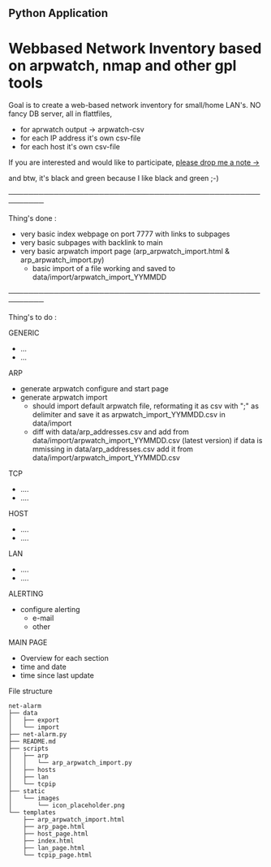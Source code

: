 ## Python Application
# Webbased Network Inventory based on arpwatch, nmap and other gpl tools

Goal is to create a web-based network inventory for small/home LAN's.
NO fancy DB server, all in flattfiles, 
- for aprwatch output -> arpwatch-csv 
- for each IP address it's own csv-file
- for each host it's own csv-file

If you are interested and would like to participate, [please drop me a note ->](https://www.fischerman.ch/?page_id=11)

and btw, it's black and green because I like black and green ;-)

─────────────────────────────────────────────────────────

Thing's done : 
- very basic index webpage on port 7777 with links to subpages
- very basic subpages with backlink to main
- very basic arpwatch import page (arp_arpwatch_import.html & arp_arpwatch_import.py)
    - basic import of a file working and saved to data/import/arpwatch_import_YYMMDD

─────────────────────────────────────────────────────────

Thing's to do : 

GENERIC
- ...
- ...

ARP
- generate arpwatch configure and start page
- generate arpwatch import
    - should import default arpwatch file, reformating it as csv with ";" as delimiter and save it as arpwatch_import_YYMMDD.csv in data/import
    - diff with data/arp_addresses.csv and add from data/import/arpwatch_import_YYMMDD.csv (latest version) if data is mmissing in data/arp_addresses.csv add it from data/import/arpwatch_import_YYMMDD.csv

TCP
- ....
- ....

HOST
- ....
- ....

LAN
- ....
- ....

ALERTING
- configure alerting
    - e-mail
    - other 

MAIN PAGE
- Overview for each section
- time and date
- time since last update 


File structure 
```
net-alarm
├── data
│   ├── export
│   └── import
├── net-alarm.py
├── README.md
├── scripts
│   ├── arp
│   │   └── arp_arpwatch_import.py
│   ├── hosts
│   ├── lan
│   └── tcpip
├── static
│   └── images
│       └── icon_placeholder.png
└── templates
    ├── arp_arpwatch_import.html
    ├── arp_page.html
    ├── host_page.html
    ├── index.html
    ├── lan_page.html
    └── tcpip_page.html
```


